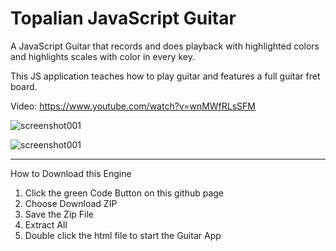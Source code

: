 # Topalian JavaScript Guitar
A JavaScript Guitar that records and does playback with highlighted colors and highlights scales with color in every key.

This JS application teaches how to play guitar and features a full guitar fret board.

Video: https://www.youtube.com/watch?v=wnMWfRLsSFM

![screenshot001](https://github.com/ChristopherAndrewTopalian/Topalian_JavaScript_Guitar/blob/main/src/media/textures/screenshots/001.PNG)

![screenshot001](https://github.com/ChristopherAndrewTopalian/Topalian_JavaScript_Guitar/blob/main/src/media/textures/screenshots/002.PNG)

---

How to Download this Engine
1. Click the green Code Button on this github page
2. Choose Download ZIP
3. Save the Zip File
4. Extract All
5. Double click the html file to start the Guitar App


